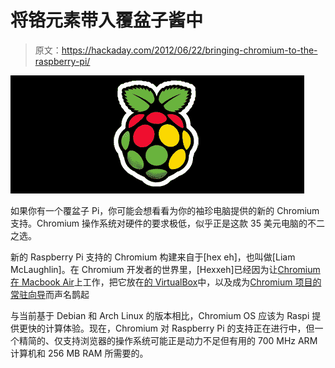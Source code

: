 # 将铬元素带入覆盆子酱中

> 原文：<https://hackaday.com/2012/06/22/bringing-chromium-to-the-raspberry-pi/>

![](img/579f37fad1c075f7e185856c6a9b1d7a.png "raspi")

如果你有一个覆盆子 Pi，你可能会想看看为你的袖珍电脑提供的新的 Chromium 支持。Chromium 操作系统对硬件的要求极低，似乎正是这款 35 美元电脑的不二之选。

新的 Raspberry Pi 支持的 Chromium 构建来自于[hex eh]，也叫做[Liam McLaughlin]。在 Chromium 开发者的世界里，[Hexxeh]已经因为让[Chromium 在 Macbook Air](http://hexxeh.net/?p=328117760)上工作，把它放在[的 VirtualBox](http://hexxeh.net/?p=328117684)中，以及成为[Chromium 项目的常驻向导](http://hexxeh.net/?p=328117837)而声名鹊起

与当前基于 Debian 和 Arch Linux 的版本相比，Chromium OS 应该为 Raspi 提供更快的计算体验。现在，Chromium 对 Raspberry Pi 的支持正在进行中，但一个精简的、仅支持浏览器的操作系统可能正是动力不足但有用的 700 MHz ARM 计算机和 256 MB RAM 所需要的。